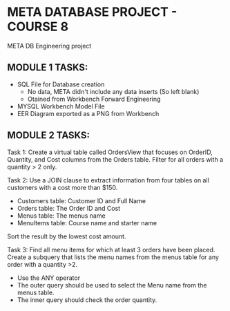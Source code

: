 # META DATABASE PROJECT - COURSE 8
META DB Engineering project

## MODULE 1 TASKS:
- SQL File for Database creation
     - No data, META didn't include any data inserts (So left blank)
     - Otained from Workbench Forward Engineering
- MYSQL Workbench Model File
- EER Diagram exported as a PNG from Workbench

## MODULE 2 TASKS:
Task 1:
Create a virtual table called OrdersView that focuses on OrderID, Quantity, and Cost columns from the Orders table. Filter for all orders with a quantity > 2 only.

Task 2:
Use a JOIN clause to extract information from four tables on all customers with a cost more than $150. 
- Customers table: Customer ID and Full Name
- Orders table: The Order ID and Cost
- Menus table: The menus name
- MenuItems table: Course name and starter name

Sort the result by the lowest cost amount.

Task 3:
Find all menu items for which at least 3 orders have been placed. Create a subquery that lists the menu names from the menus table for any order with a quantity >2.
- Use the ANY operator
- The outer query should be used to select the Menu name from the menus table.
- The inner query should check the order quantity.